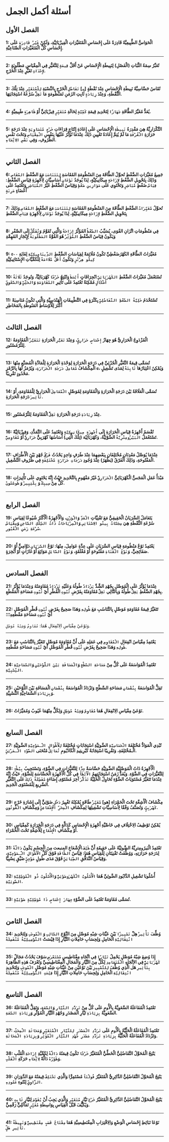 # أسئلة أكمل الجمل

<style>
{`
  code {
    background-color: #e6f6e6 !important;
    color: #22863a !important;
    border: 1px solid #b7e1cd !important;
  }
`}
</style>

## الفصل الأول


#### 1: الْحَوَاسُّ الطَّبِيعِيَّةُ قَادِرَةٌ عَلَى إِحْسَاسِ الْمُتَغَيِّرَاتِ الْفِيزْيَائِيَّةِ، وَلَكِنْ `غَيْرُ قَادِرَةٍ` عَلَى إِحْسَاسِ كُلِّ الْمُتَغَيِّرَاتِ الصِّنَاعِيَّةِ.

---

#### 2: تُعَبِّرُ سِمَةُ الثَّبَاتِ (الْفَصْلِ) لِنَبِيطَةِ الْإِحْسَاسِ عَنْ أَقَلِّ `قِيمَةٍ` لِلتَّغَيُّرِ فِي الْمِقْيَاسِ مَطْلُوبَةٍ `لِإِحْدَاثِ` تَغَيُّرٍ عِنْدَ الْخَرْجِ.

---

#### 3: تُقَاسُ حَسَّاسِيَّةُ نَبِيطَةِ الْإِحْسَاسِ عِنْدَ نُقْطَةٍ [بِـ] `تَفَاضُلِ` الْخَرْجِ بِالنِّسْبَةِ `لِلْمُتَغَيِّرِ` عِنْدَ تِلْكَ النُّقْطَةِ، وَعِنْدَ `زِيَادَةٍ` ثَابِتِ الزَمَنِ لمَنْظُومَةٍ مَا `تَقِلُّ` سُرْعَةُ اسْتِجَابَتِهَا.

---

#### 4: يُعَدُّ مُغَيِّرُ الطَّاقَةِ `جَهَازًا` لِتَحْدِيدِ قِيمَةِ `كَمِّيَّةٍ` لِحَالَةِ `مُتَغَيِّرٍ` فِيزْيَائِيٍّ أَوْ `ظَاهِرَةٍ` طَبِيعِيَّةٍ.

---

#### 5: التَّكْرَارِيَّةُ هِيَ مَقْدِرَةُ `نَبِيطَةِ` الْإِحْسَاسِ عَلَى إِعَادَةِ إِنْتَاجِ قِرَاءَاتِ `خَرْجٍ مُتَسَاوِيَةٍ` عِنْدَ دَرَجَةِ حَرَارَةِ `الْغُرْفَةِ` مَا لَمْ يُتِمَّ إِعَادَةُ تَعْيِينِ ذَلِكَ عِنْدَمَا تُؤَثِّرُ عَلَيْهَا بِنَفْسِ `الْمِقْيَاسِ` وَتَحْتَ نَفْسِ الظُّرُوفِ، وَفِي `نَفْسِ الِاتِّجَاهِ`.

---

## الفصل الثاني


#### 6: جَمِيعُ مُغَيِّرَاتِ الضَّغْطِ تُحوِّلُ الطَّاقَةَ مِنَ المَنْظُومَةِ المُقَاسَةِ `لِتَتَنَاسَبَ` مَعَ الضَّغْطِ `المُقَاسِ` وَذَلِكَ بِتَحْوِيلِ الضَّغْطِ `لِإِزَاحَةٍ` مِيكَانِيكِيَّةٍ، لِذَا يُوجَدُ `نَوْعَانِ` أَسَاسِيَّانِ لِأَجْهِزَةِ قِيَاسِ الضَّغْطِ: `قِيَاسُ` ضَغْطٍ `مُبَاشِرٍ` وَتَحْتَوِي عَلَى `مَوَازِينِ ضَغْطٍ` وَقِيَاسُ الضَّغْطِ غَيْرُ `المُبَاشِرِ` وَتَعْتَمِدُ عَلَى أَعْضَاءٍ `مَرِنَةٍ`

---

#### 7: تُحوِّلُ `مُغَيِّرَاتُ` الضَّغْطِ الطَّاقَةَ مِنَ المَنْظُومَةِ المُقَاسَةِ `لِتَتَنَاسَبَ` مَعَ الضَّغْطِ `المُقَاسِ` وَذَلِكَ بِتَحْوِيلِ الضَّغْطِ `لِإِزَاحَةٍ` مِيكَانِيكِيَّةٍ، لِذَا يُوجَدُ `نَوْعَانِ` لِأَجْهِزَةِ `قِيَاسِ` الضَّغْطِ

---

#### 8: فِي مَنْظُومَاتِ اتِّزَانِ القُوَى، يُسَبِّبُ `الضَّغْطُ` المُؤَثِّرُ `إِزَاحَةً` وَالَّتِي تُقَوَّمُ وَ`تُقَلَّلُ` إِلَى الصِّفْرِ وَيَكُونُ قِيَاسُ الضَّغْطِ `المُؤَثِّرُ` هُوَ القُوَّةُ `المَطْلُوبَةُ` لِإِنْجَازِ المُهِمَّةِ

---

#### 9: مُغَيِّرَاتُ الطَّاقَةِ الكَهْرُضَغْطِيِّ تَكُونُ مُلَائِمَةً لِقِيَاسَاتِ الضَّغْطِ `الدِّينَامِيكِيَّةِ` لِغَايَةِ `٥٠٠ كِيلُو هِرْتْزٍ` وَتَكُونُ `أَقَلَّ مُلَاءَمَةً` لِلْكَمِّيَّاتِ الإِسْتَاتِيكِيَّةِ

---

#### 10: تُسْتَعْمَلُ مُغَيِّرَاتُ الضَّغْطِ `الكَهْرَبَائِيِّ` انْحِرَافَاتٍ `أَبْسَطَ` وَتُنْتِجُ `خَرْجًا` كَهْرَبَائِيَّاََ، وَتُوجَدُ `ثَلَاثَةُ أَشْكَالٍ` مُمْكِنَةٌ تَعْتَمِدُ عَلَى تَأْثِيرِ `المُقَاوَمَةِ` وَ`الحَثِّيِّ` وَ`السَّعْوِيِّ`

---

#### 11: تُسْتَخْدَمُ `خَلِيَّةُ الضَّغْطِ التَّفَاضُلِيِّ` بِكَثْرَةٍ فِي التَّطْبِيقَاتِ الْهَنْدَسِيَّةِ وَالَّتِي تَكُونُ مُنَاسِبَةً أَكْثَرَ لِلْأَوْسَاطِ المَنُوطَةِ بِالمَخَاطِرِ

---

## الفصل الثالث


#### 12: الْمُزْدَوِجُ الْحَرَارِيُّ هُوَ جِهَازُ `إِحْسَاسٍ حَرَارِيٍّ`، وَعِنْدَ `تَغَيُّرِ` الْحَرَارَةِ `تَتَغَيَّرُ` الْمُقَاوَمَةُ لِلثِّرْمُسْتُورِ.

---

#### 13: تُسَمَّى قِيمَةُ التَّغَيُّرِ الْجُزْئِيِّ فِي دَرَجَةِ الْحَرَارَةِ لِوَحْدَةِ الْحَرَارَةِ لِلْمَادَّةِ الْمُصَنَّعِ مِنْهَا الْمِكْشَافُ `مُعَامِلَ دَرَجَةِ الْحَرَارَةِ`، وَيُرْمَزُ لَهَا بِالرَّمْزِ `α`، وَيُمْكِنُ اعْتِبَارُهَا `ثَابِتَةً` لِمَدَى تَشْغِيلٍ مَحْدُودٍ تَقْرِيبًا.

---

#### 14: تُسَمَّى الْعَلَاقَةُ بَيْنَ دَرَجَةِ الْحَرَارَةِ وَالْمُقَاوَمَةِ لِمُوَصِّلٍ `الْمُعَامِلَ` الْحَرَارِيَّ لِلْمُقَاوَمَةِ، أَوْ `تَأْثِيرَ` دَرَجَةِ الْحَرَارَةِ.

---

#### 15: عِنْدَ `زِيَادَةِ` دَرَجَةِ الْحَرَارَةِ `تَقِلُّ` الْمُقَاوَمَةُ لِلثِّرْمُسْتُورِ.

---

#### 16: تُقْسَمُ أَجْهِزَةُ قِيَاسِ الْحَرَارَةِ إِلَى `أَجْهِزَةٍ مِيكَانِيكِيَّةٍ` وَتَعْتَمِدُ عَلَى التَّمَدُّدِ، وَفِيزْيَائِيَّةً تَسْتَعْمَلُ `البَيْرُومِتْرِيَّةُ` الضَّوْئِيَّةُ، وَكَهْرَبَائِيًة (تِلْكَ الَّتِي) أَسَاسُهَا كَهْرَبِيٌّ `حَرَارِيٌّ` أَوْ `مُقَاوِمِيٌّ`.

---

#### 17: عِنْدَمَا يُوَصَّلُ مَعْدِنَانِ مُخْتَلِفَانِ بِبَعْضِهِمَا عِنْدَ طَرَفٍ وَاحِدٍ يَحْدُثُ `فَرْقُ` جُهْدٍ بَيْنَ الْأَطْرَافِ الْمَفْتُوحَةِ، وَذَلِكَ الْفَرْقُ (يَظْهَرُ) عِنْدَ وُجُودِ `دَرَجَاتِ حَرَارَةٍ مُخْتَلِفَةٍ` فِي ظُرُوفِ التَّشْغِيلِ.

---

#### 18: مَبْدَأُ عَمَلِ الْمَجَسُّ الْكَهْرَبَائِيُّ `الْحَرَارِيُّ` غَيْرُ مَفْهُومٍ بِالتَّحْدِيدِ حَيْثُ إِنَّهُ يَحْتَوِي عَلَى تَأْثِيرَاتِ كُلٍّ مِنْ `سِيبِكْ` وَ `بِلْتِيِيرْ` وَ `طُومْسُونْ`.

---

## الفصل الرابع


#### 19: يَتَعَامَلُ السَّرَيَانُ الْحَقِيقِيُّ مَعَ تَقْنِيَّاتِ `الْعَدِّ` وَ`الْوَزْنِ`، وَالْأَجْهِزَةُ الْأَكْثَرُ شُيُوعًا لِقِيَاسِ سُرْعَةِ النُّقْطَةِ هِيَ `مِجَسَّاتُ بِيتُو الِاسْتَاتِي` وَ`الْمِرْيَاحَاتُ ذَاتُ السِّلْكِ السَّاخِنِ` وَ`مِقْيَاسُ سُرْعَةِ زَمَنِ الْعُبُورِ`.

---

#### 20: يَعْتَمِدُ نَوْعُ مَنْظُومَةِ قِيَاسِ السَّرَيَانِ عَلَى عِدَّةِ عَوَامِلَ، مِنْهَا: نَوْعُ `السَّرَيَانِ` دَوَّامِيٍّ أَوْ صَفَائِحِيٍّ، وَ`نَوْعُ الْقَنَاةِ` مَفْتُوحَةٍ أَوْ مُغْلَقَةٍ، وَ`نَوْعُ السَّائِلِ` مَوَائِعَ أَوْ غَازَاتٍ أَوْ أَبْخِرَةٍ.

---

## الفصل السادس


#### 21: عِنْدَمَا يُؤَثَّرُ عَلَى الْمُوَصِّلِ بِجُهْدِ الشَّدِّ `يَزْدَادُ` طُولُهُ وَعَلَيْهِ `تَزْدَادُ` مُقَاوَمَتُهُ وَعِنْدَمَا يُؤَثَّرُ بِجُهْدِ الضَّغْطِ `يَقِلُّ` طُولُهُ وَبِالتَّالِي `تَقِلُّ` مُقَاوَمَتُهُ بِفَرْضِ `ثُبُوتِ` الْقُطْرِ أَيْ `ثُبُوتِ` مَسَاحَةِ الْمَقْطَعِ.

---

#### 22: تَتَغَيَّرُ قِيمَةُ مُقَاوَمَةِ مُوَصِّلٍ بِالتَّنَاسُبِ مَعَ `طُولِهِ` وَهَذَا صَحِيحٌ بِفَرْضِ `ثُبُوتِ` قُطْرِ الْمُوَصِّلِ أَيْ `ثُبُوتِ` مَسَاحَةِ مَقْطَعِهِ؛؛؛
   وَنَوْعَيْ مِقْيَاسِ الِانْفِعَالِ هُمَا:  `مُقَاوِمٌ` وَ`شِبْهُ مُوَصِّلٍ`. 

---

#### 23: يَعْتَمِدُ مِقْيَاسُ انْفِعَالِ `الْمُقَاوِمِ` فِي عَمَلِهِ عَلَى أَنَّ مُقَاوَمَةَ مُوَصِّلٍ تَتَغَيَّرُ بِالتَّنَاسُبِ مَعَ `طُولِهِ` وَهَذَا صَحِيحٌ بِفَرْضِ `ثُبُوتِ` قُطْرِ الْمُوَصِّلِ أَيْ `ثُبُوتِ` مَسَاحَةِ مَقْطَعِهِ.

---

#### 24: تَعْتَمِدُ الْمُوَاسَعَةُ عَلَى كُلٍّ مِنْ `مَسَاحَةِ السَّطْحِ` وَ`الْمَسَافَةِ بَيْنَ اللَّوْحَيْنِ` وَ`السَّمَاحِيَّةِ النِّسْبِيَّةِ`.

---

#### 25: تَقِلُّ الْمُوَاسَعَةُ `بِنُقْصَانِ` مَسَاحَةِ السَّطْحِ وَتَزْدَادُ الْمُوَاسَعَةُ `بِنُقْصَانِ` الْمَسَافَةِ بَيْنَ اللَّوْحَيْنِ وَ`بِزِيَادَةِ` السَّمَاحِيَّةِ النِّسْبِيَّةِ.

---

#### 26: نَوْعَيْ مِقْيَاسِ الِانْفِعَالِ هُمَا `مُقَاوِمٌ` وَ`شِبْهُ مُوَصِّلٍ` وَلِكُلٍّ مِنْهُمَا عُيُوبٌ وَمُمَيِّزَاتٌ.

---

## الفصل السابع


#### 27: تُبْدِي الْمَوَادُّ مُخْتَلِفَةَ `الْحَسَاسِيَّةِ` الضَّوئِيَّةِ اسْتِجَابَاتٍ مُخْتَلِفَةً `لِلْأَطْوَالِ الْـمَوْجِيَّةِ` الضَّوئِيَّةِ الْـمُخْتَلِفَةِ، وَتَقْرِيبًا اسْتِجَابَةُ كَبْرِيتِيدِ الْكَادْيُومِ `تُمَاثِلُ` مُنْحَنَى `الضَّوْءِ الْـمَرْئِيِّ`.

---

#### 28: الْأَجْهِزَةُ ذَاتُ الْمُوَصِّلِيَّةِ الضَّوئِيَّةِ حَسَّاسَةٌ `جِدًّا` لِلتَّغَيُّرَاتِ فِي الضَّوْءِ، وَتَسْتَجِيبُ `بِبُطْءٍ` لِلتَّغَيُّرَاتِ فِي الضَّوْءِ. وَيُعَدُّ زَمَنُ اسْتِجَابَتِهِمُ `الْأَبْطَأَ` فِي كُلِّ الْأَجْهِزَةِ الْحَسَّاسَةِ لِلضَّوْءِ، حَيْثُ إِنَّهُ عِنْدَمَا تَتَغَيَّرُ مُسْتَوَيَاتُ الضَّوْءِ تُحَاوِلُ الْخَلِيَّةُ `تَذَكُّرَ` آخِرَ مُسْتَوًى إِضَاءَةٍ `مُفَضِّلَةً ذَلِكَ` عَلَى التَّغَيُّرِ السَّرِيعِ لِلْمُسْتَوَى الْجَدِيدِ.

---

#### 29: مِكْشَافُ الْأَشِعَّةِ تَحْتَ الْحَمْرَاءِ [هو] `مُغَيِّرُ` طَاقَةٍ يُمْكِنُهُ تَغْيِيرُ `دَخْلٍ` ضَوْئِيٍّ إِلَى إِشَارَةِ خَرْجٍ `كَهْرَبِيٍّ`، وَتُصَنَّفُ وَفْقًا لِأَسَاسِيَّاتِ تَشْغِيلِهَا لِمِكْشَافِ `الْمِحَرِّ الْإِشْعَاعِيِّ` وَمِكْشَافِ `الْفُوتُونِ`.

---

#### 30: يُمْكِنُ تَوْظِيفُ الِاخْتِلَافِ فِي خَاصِّيَّةِ أَجْهِزَةِ الْإِحْسَاسِ كَدَالَّةٍ فِي دَرَجَةِ الْحَرَارَةِ كَمِقْيَاسٍ أَوْ مِكْشَافِ `الْإِشْعَاعِ` لِلْأَشِعَّةِ تَحْتَ الْحَمْرَاءِ.

---

#### 31: تَعْتَمِدُ الْبَيرُومِترِيَّةُ الضَّوئِيَّةُ عَلَى حَقِيقَةِ أَنَّ `طَيْفَ` الْإِشْعَاعِ المنبعث مِنَ الْجِسْمِ يَكُونُ `دَالَّةً` لِدَرَجَةِ حَرَارَتِهِ، وَوُظِّفَتْ تَقْنِيَتَانِ لِلْقِيَاسِ هُمَا: قِيَاسُ `الطَّاقَةِ` فَوْقَ كُلِّ `الْأَطْوَالِ الْـمَوْجِيَّةِ`، وَقِيَاسُ التَّدَفُّقِ `الضِّيَائِيِّ` فَوْقَ مَدَى طُولٍ `مَوْجِيٍّ` ضَيِّقٍ نِسْبِيًّا.

---

#### 32: أُسْلُوبَا تَشْغِيلِ الدَّايُودِ الضَّوئِيِّ هُمَا `الْأُسْلُوبُ الْكَهْرَوضَوْئِيُّ` وَ`الْأُسْلُوبُ ذُو الْمُوَصِّلِيَّةِ الضَّوئِيَّةِ`.

---

#### 33: تُسَمَّى مُقَاوَمَةٌ تَعْتَمِدُ عَلَى الضَّوْءِ `جِهَازَ إِحْسَاسٍ ذَا مُوَصِّلِيَّةٍ ضَوْئِيَّةٍ`.

---

## الفصل الثامن


#### 34: وُظِّفَ `تَأْثِيرُ` هِلٌْ `تَمْيِيزًا` بَيْنَ عَيِّنَاتِ شِبْهِ مُوَصِّلٍ مِنَ النَّوْعِ `السَّالِبِ` وَ `الْمُوجَبِ` وَلِتَحْدِيدِ `انْتِقَالِيَّةِ` الْحَامِلِ وَلِحِسَابِ حَامِلاتِ التَّيَّارِ إِذَا قِيْسَتْ `التَّوْصِيلِيَّةُ مُنْفَصِلَةً`

---

#### 35: إِذَا وُضِعَ شِبْهُ مُوَصِّلٍ يَحْمِلُ `تَيَّارًا` فِي اتِّجَاهِ مِغْنَاطِيسٍ `مُسْتَعْرَضٍ` سَوْفَ يَحْدُثُ مَجَالٌ `كَهْرَبَائِيٌّ` فِي الاِتِّجَاهِ `الْمُتَعَامِدِ` لِكُلٍّ مِنَ التَّيَّارِ وَالْمَجَالِ الْمِغْنَاطِيسِيِّ وَتُعْرَفُ هَذِهِ الظَّاهِرَةُ `بِتَأْثِيرِ` هَل الَّذِي وُظِّفَ `لِلتَّمْيِيزِ` بَيْنَ نَوْعَيْنِ مِنْ عَيِّنَاتِ شِبْهِ مُوَصِّلٍ `الْمُوجَبِ` وَلِتَحْدِيدِ `انْتِقَالِيَّةِ` الْحَامِلِ وَلِحِسَابِ حَامِلاتِ التَّيَّارِ إِذَا `قِيْسَتِ التَّوْصِيلِيَّةُ مُنْفَصِلَةً`

---

## الفصل التاسع


#### 36: تَعْتَمِدُ الْمُفَاعَلَةُ السَّعَوِيَّةُ بِالْأُومِ عَلَى كُلٍّ مِنْ `تَرَدُّدِ التَّيَّارِ` وَ`السَّعَةِ`، وَتَقِلُّ الْمُفَاعَلَةُ السَّعَوِيَّةُ `بِزِيَادَةِ` تَيَّارِ الْمَصْدَرِ وَجُهْدِ التَّيَّارِ الْمُؤَثِّرِ وَ`زِيَادَةِ السَّعَةِ`.

---

#### 37: تَعْتَمِدُ الْمُفَاعَلَةُ الْحَثِّيَّةُ بِالْأُومِ عَلَى `تَرَدُّدِ الْمَصْدَرِ لِلتَّيَّارِ الْمُتَغَيِّرِ` وَ`مَحَاثَةِ الْمِحَثِّ`، وَتَزْدَادُ الْمُفَاعَلَةُ الْحَثِّيَّةُ `بِزِيَادَةِ تَرَدُّدِ مَصْدَرِ جُهْدِ التَّيَّارِ الْمُؤَثِّرِ` وَ`بِزِيَادَةِ الْمَحَاثَةِ`.

---

#### 38: يَنْتِجُ الْمُحَوِّلُ التَّفَاضُلِيُّ الْخَطِّيُّ الْمُتَغَيِّرُ `خَرْجًا` تَكُونُ قِيمَتُهُ `دَالَّةً` لِكَمِّيَّةِ `إِزَاحَةِ` الْقَلْبِ وَ`طَوْرُهُ` دَالَّةً `لِاتِّجَاهِ` حَرَكَةِ `الْقَلْبِ`.

---

#### 39: يَنْتِجُ الْمُحَوِّلُ التَّفَاضُلِيُّ الدَّائِرِيُّ الْمُتَغَيِّرُ `فُولْتَاََ` مُسْتَمِرًّا وَالَّذِي `تَخْتَلِفُ` قِيمَتُهُ مَعَ الدَّوَرَانِ `الزَّاوِيِّ` لِنُتُوءِ `عَمُودِهِ`.

---

#### 40: يَنْتِجُ الْمُحَوِّلُ التَّفَاضُلِيُّ الدَّائِرِيُّ الْمُتَغَيِّرُ `خَرْجَ` تَيَّارٍ `مُتَغَيِّرٍ` وَالَّذِي يَجِبُ أَنْ `يُقَوَّمَ` لِتَيَّارٍ `ثَابِتٍ` وَيُكَيَّفَ قَبْلَ الْقِيَاسِ بِوَاسِطَةِ `مُغَيِّرٍ` تَمَاثُلِيٍّ رَقْمِيٍّ.

---

#### 41: نَوْعَا نَبَائِطِ إِحْسَاسِ الْوَضْعِ وَالِاقْتِرَابِ الْمِغْنَطِيسِيَّةِ هُمَا `مِفْتَاحُ قَصَبٍ مِغْنَطِيسِيٌّ` وَ`نَبِيطَةُ تَأْثِيرِ هَلٍّ`.

---
